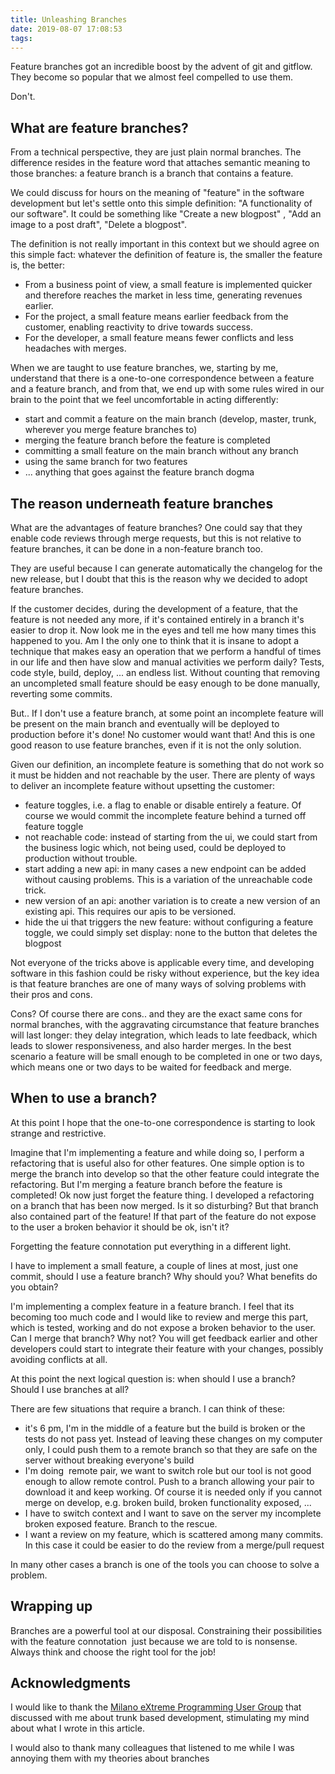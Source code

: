 ```yaml
---
title: Unleashing Branches
date: 2019-08-07 17:08:53
tags:
---
```


Feature branches got an incredible boost by the advent of git and gitflow. They become so popular that we almost feel compelled to use them.

Don't.


What are feature branches?
--------------------------

From a technical perspective, they are just plain normal branches. The difference resides in the feature word that attaches semantic meaning to those branches: a feature branch is a branch that contains a feature.

We could discuss for hours on the meaning of "feature" in the software development but let's settle onto this simple definition: "A functionality of our software". It could be something like "Create a new blogpost" , "Add an image to a post draft", "Delete a blogpost".

The definition is not really important in this context but we should agree on this simple fact: whatever the definition of feature is, the smaller the feature is, the better:

- From a business point of view, a small feature is implemented quicker and therefore reaches the market in less time, generating revenues earlier.
- For the project, a small feature means earlier feedback from the customer, enabling reactivity to drive towards success.
- For the developer, a small feature means fewer conflicts and less headaches with merges.

When we are taught to use feature branches, we, starting by me, understand that there is a one-to-one correspondence between a feature and a feature branch, and from that, we end up with some rules wired in our brain to the point that we feel uncomfortable in acting differently:

- start and commit a feature on the main branch (develop, master, trunk, wherever you merge feature branches to)
- merging the feature branch before the feature is completed
- committing a small feature on the main branch without any branch
- using the same branch for two features
- ... anything that goes against the feature branch dogma


The reason underneath feature branches
--------------------------------------

What are the advantages of feature branches? One could say that they enable code reviews through merge requests, but this is not relative to feature branches, it can be done in a non-feature branch too.

They are useful because I can generate automatically the changelog for the new release, but I doubt that this is the reason why we decided to adopt feature branches.

If the customer decides, during the development of a feature, that the feature is not needed any more, if it's contained entirely in a branch it's easier to drop it. Now look me in the eyes and tell me how many times this happened to you. Am I the only one to think that it is insane to adopt a technique that makes easy an operation that we perform a handful of times in our life and then have slow and manual activities we perform daily? Tests, code style, build, deploy, ... an endless list. Without counting that removing an uncompleted small feature should be easy enough to be done manually, reverting some commits.

But.. If I don't use a feature branch, at some point an incomplete feature will be present on the main branch and eventually will be deployed to production before it's done! No customer would want that! And this is one good reason to use feature branches, even if it is not the only solution.

Given our definition, an incomplete feature is something that do not work so it must be hidden and not reachable by the user. There are plenty of ways to deliver an incomplete feature without upsetting the customer:

- feature toggles, i.e. a flag to enable or disable entirely a feature. Of course we would commit the incomplete feature behind a turned off feature toggle
- not reachable code: instead of starting from the ui, we could start from the business logic which, not being used, could be deployed to production without trouble.
- start adding a new api: in many cases a new endpoint can be added without causing problems. This is a variation of the unreachable code trick.
- new version of an api: another variation is to create a new version of an existing api. This requires our apis to be versioned.
- hide the ui that triggers the new feature: without configuring a feature toggle, we could simply set display: none to the button that deletes the blogpost

Not everyone of the tricks above is applicable every time, and developing software in this fashion could be risky without experience, but the key idea is that feature branches are one of many ways of solving problems with their pros and cons.

Cons? Of course there are cons.. and they are the exact same cons for normal branches, with the aggravating circumstance that feature branches will last longer: they delay integration, which leads to late feedback, which leads to slower responsiveness, and also harder merges. In the best scenario a feature will be small enough to be completed in one or two days, which means one or two days to be waited for feedback and merge.

When to use a branch?
---------------------

At this point I hope that the one-to-one correspondence is starting to look strange and restrictive.

Imagine that I'm implementing a feature and while doing so, I perform a refactoring that is useful also for other features. One simple option is to merge the branch into develop so that the other feature could integrate the refactoring. But I'm merging a feature branch before the feature is completed! Ok now just forget the feature thing. I developed a refactoring on a branch that has been now merged. Is it so disturbing? But that branch also contained part of the feature! If that part of the feature do not expose to the user a broken behavior it should be ok, isn't it?

Forgetting the feature connotation put everything in a different light.

I have to implement a small feature, a couple of lines at most, just one commit, should I use a feature branch? Why should you? What benefits do you obtain?

I'm implementing a complex feature in a feature branch. I feel that its becoming too much code and I would like to review and merge this part, which is tested, working and do not expose a broken behavior to the user. Can I merge that branch? Why not? You will get feedback earlier and other developers could start to integrate their feature with your changes, possibly avoiding conflicts at all.

At this point the next logical question is: when should I use a branch? Should I use branches at all?

There are few situations that require a branch. I can think of these:

- it's 6 pm, I'm in the middle of a feature but the build is broken or the tests do not pass yet. Instead of leaving these changes on my computer only, I could push them to a remote branch so that they are safe on the server without breaking everyone's build
- I'm doing  remote pair, we want to switch role but our tool is not good enough to allow remote control. Push to a branch allowing your pair to download it and keep working. Of course it is needed only if you cannot merge on develop, e.g. broken build, broken functionality exposed, ...
- I have to switch context and I want to save on the server my incomplete broken exposed feature. Branch to the rescue.
- I want a review on my feature, which is scattered among many commits. In this case it could be easier to do the review from a merge/pull request

In many other cases a branch is one of the tools you can choose to solve a problem.

Wrapping up
-----------

Branches are a powerful tool at our disposal. Constraining their possibilities with the feature connotation  just because we are told to is nonsense. Always think and choose the right tool for the job!

Acknowledgments
---------------

I would like to thank the [Milano eXtreme Programming User Group](https://www.meetup.com/it-IT/Milano-eXtreme-Programming-User-Group/) that discussed with me about trunk based development, stimulating my mind about what I wrote in this article.

I would also to thank many colleagues that listened to me while I was annoying them with my theories about branches
